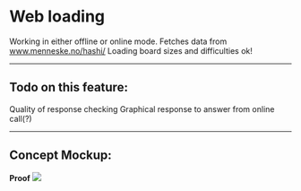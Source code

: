 # Web loading
Working in either offline or online mode.
Fetches data from www.menneske.no/hashi/
Loading board sizes and difficulties ok!


---
## Todo on this feature:
Quality of response checking 
Graphical response to answer from online call(?)


---

## Concept Mockup:

**Proof**
![](https://i.imgur.com/5t9gY63.png)
